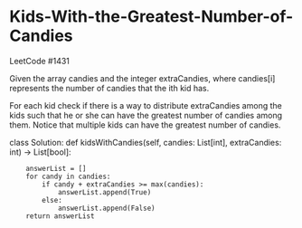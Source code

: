 # Kids-With-the-Greatest-Number-of-Candies
LeetCode #1431

Given the array candies and the integer extraCandies, where candies[i] represents the number of candies that the ith kid has.

For each kid check if there is a way to distribute extraCandies among the kids such that he or she can have the greatest number of candies among them. Notice that multiple kids can have the greatest number of candies.

class Solution:
    def kidsWithCandies(self, candies: List[int], extraCandies: int) -> List[bool]:
    
        answerList = []
        for candy in candies:
            if candy + extraCandies >= max(candies):
                answerList.append(True)
            else:
                answerList.append(False)
        return answerList
